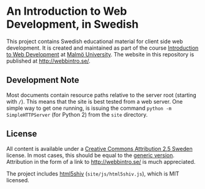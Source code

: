 # An Introduction to Web Development, in Swedish #

This project contains Swedish educational material
for client side web development. It is created and maintained as part of the
course [Introduction to Web Development][DA156A] at [Malmö University][Mah]. The website in this repository is published at <http://webbintro.se/>.

[DA156A]:	http://edu.mah.se/sv/Course/DA156A
[Mah]: 		http://mah.se/english

## Development Note ##

Most documents contain resource paths relative to the server root (starting
with `/`). This means that the site is best tested from a web server. One simple
way to get one running, is issuing the command `python -m SimpleHTTPServer`
(for Python 2) from the `site` directory.

## License ##

All content is available under a [Creative Commons Attribution 2.5 Sweden](http://creativecommons.org/licenses/by/2.5/se/) license. In most cases, this should be equal to the [generic version](http://creativecommons.org/licenses/by/2.5/). Attribution in the form of a link to <http://webbintro.se/> is much appreciated.

The project includes [html5shiv](http://code.google.com/p/html5shiv/)
(`site/js/html5shiv.js`), which is MIT licensed.
